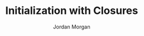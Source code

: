 ---
layout: post
tags: ["Swift"]
title: "Initialization with Closures"
author: Jordan Morgan
description: "More than just an anonymous function, Swift's closures are extremely versatile. One such use case for them is initialization."
image: /assets/images/logo.png
---